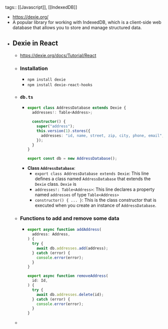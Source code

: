 tags:: [[Javascript]], [[IndexedDB]]

- https://dexie.org/
- A popular library for working with IndexedDB, which is a client-side web database that allows you to store and manage structured data.
- ## Dexie in React
	- https://dexie.org/docs/Tutorial/React
	- ### Installation
		- `npm install dexie`
		- `npm install dexie-react-hooks`
	- ### `db.ts`
		- ```typescript
		  export class AddressDatabase extends Dexie {
		    addresses!: Table<Address>;
		  
		    constructor() {
		      super("address");
		      this.version(1).stores({
		        addresses: "id, name, street, zip, city, phone, email",
		      });
		    }
		  }
		  
		  export const db = new AddressDatabase();
		  ```
		- **Class `AddressDatabase`**:
			- `export class AddressDatabase extends Dexie`: This line defines a class named `AddressDatabase` that extends the `Dexie` class. `Dexie` is
			- `addresses!: Table<Address>`: This line declares a property named `addresses` of type `Table<Address>`
			- `constructor() { ... }`: This is the class constructor that is executed when you create an instance of `AddressDatabase`.
	- ### Functions to add and remove some data
		- ```typescript
		  export async function addAddress(
		    address: Address,
		  ) {
		    try {
		      await db.addresses.add(address);
		    } catch (error) {
		      console.error(error);
		    }
		  }
		  
		  export async function removeAddress(
		    id: Id,
		  ) {
		    try {
		      await db.addresses.delete(id);
		    } catch (error) {
		      console.error(error);
		    }
		  }
		  ```
	-
